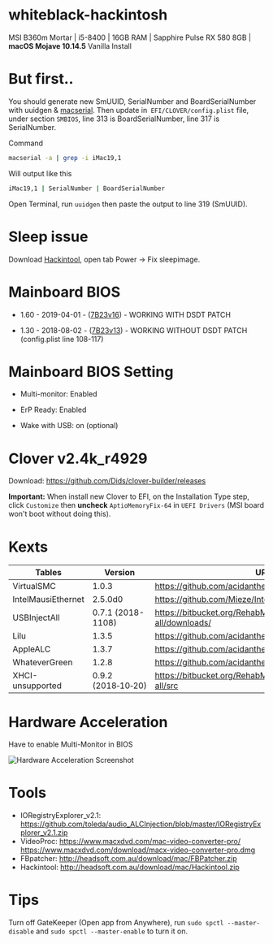 # whiteblack-hackintosh
MSI B360m Mortar | i5-8400 | 16GB RAM | Sapphire Pulse RX 580 8GB | **macOS Mojave 10.14.5** Vanilla Install



# But first..

You should generate new SmUUID, SerialNumber and BoardSerialNumber with uuidgen & [macserial](https://github.com/acidanthera/MacInfoPkg/releases). Then update in` EFI/CLOVER/config.plist` file, under section `SMBIOS`, line 313 is BoardSerialNumber, line 317 is SerialNumber. 

Command

```bash
macserial -a | grep -i iMac19,1
```

Will output like this

```bash
iMac19,1 | SerialNumber | BoardSerialNumber
```



Open Terminal, run `uuidgen` then paste the output to line 319 (SmUUID).



# Sleep issue

Download [Hackintool](http://headsoft.com.au/download/mac/Hackintool.zip), open tab Power -> Fix sleepimage.



# Mainboard BIOS

- 1.60 - 2019-04-01 - ([7B23v16](https://www.msi.com/Motherboard/support/B360M-MORTAR#down-bios)) - WORKING WITH DSDT PATCH

- 1.30 - 2018-08-02 - ([7B23v13](https://www.msi.com/Motherboard/support/B360M-MORTAR#down-bios)) - WORKING WITHOUT DSDT PATCH (config.plist line 108-117)

  

# Mainboard BIOS Setting
- Multi-monitor: Enabled

- ErP Ready: Enabled

- Wake with USB: on (optional)

  

# Clover v2.4k_r4929
Download: <https://github.com/Dids/clover-builder/releases>

**Important:** When install new Clover to EFI, on the Installation Type step, click `Customize` then **uncheck** `AptioMemoryFix-64` in `UEFI Drivers` (MSI board won't boot without doing this).



# Kexts
| Tables             | Version            | URL                                                          |
| ------------------ | ------------------ | ------------------------------------------------------------ |
| VirtualSMC         | 1.0.3              | <https://github.com/acidanthera/VirtualSMC/releases>         |
| IntelMausiEthernet | 2.5.0d0            | <https://github.com/Mieze/IntelMausiEthernet>                |
| USBInjectAll       | 0.7.1 (2018-1108)  | <https://bitbucket.org/RehabMan/os-x-usb-inject-all/downloads/> |
| Lilu               | 1.3.5              | <https://github.com/acidanthera/Lilu/releases>               |
| AppleALC           | 1.3.7              | <https://github.com/acidanthera/AppleALC/releases>           |
| WhateverGreen      | 1.2.8              | <https://github.com/acidanthera/WhateverGreen/releases>      |
| XHCI-unsupported   | 0.9.2 (2018‑10‑20) | <https://bitbucket.org/RehabMan/os-x-usb-inject-all/src>     |



# Hardware Acceleration

Have to enable Multi-Monitor in BIOS

![Hardware Acceleration Screenshot](https://i.imgur.com/GrFYbrl.jpg)

# Tools
- IORegistryExplorer_v2.1: https://github.com/toleda/audio_ALCInjection/blob/master/IORegistryExplorer_v2.1.zip
- VideoProc: https://www.macxdvd.com/mac-video-converter-pro/
https://www.macxdvd.com/download/macx-video-converter-pro.dmg
- FBpatcher: http://headsoft.com.au/download/mac/FBPatcher.zip
- Hackintool: http://headsoft.com.au/download/mac/Hackintool.zip



# Tips

Turn off GateKeeper (Open app from Anywhere), run `sudo spctl --master-disable` and `sudo spctl --master-enable` to turn it on.
